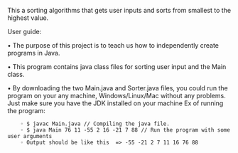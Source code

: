 ﻿This a sorting algorithms that gets user inputs and sorts from smallest to the highest value. 



User guide:

   • The purpose of this project is to teach us how to independently create programs in Java. 

   • This program contains java class files for sorting user input and the Main class.
    
   • By downloading the two Main.java and Sorter.java files, you could run the program on your any machine, Windows/Linux/Mac without any problems. Just make sure       you have the JDK installed on your machine Ex of running the program:
    
        ◦ $ javac Main.java // Compiling the java file.
        ◦ $ java Main 76 11 -55 2 16 -21 7 88 // Run the program with some user arguments
        ◦ Output should be like this  => -55 -21 2 7 11 16 76 88

